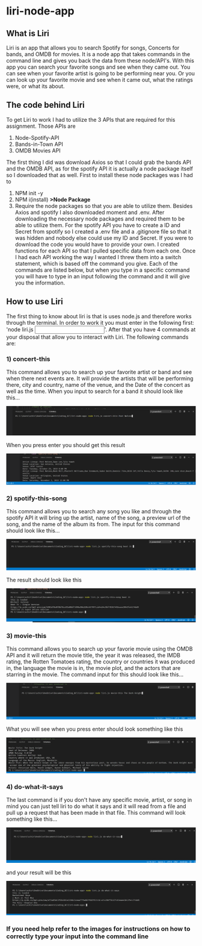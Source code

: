 # liri-node-app
## What is Liri
Liri is an app that allows you to search Spotify for songs, Concerts for bands, and OMDB for movies. It is a node app that takes commands in the command line and gives you back the data from these node/API's. With this app you can search your favorite songs and see when they came out. You can see when your favorite artist is going to be performing near you. Or you can look up your favorite movie and see when it came out, what the ratings were, or what its about.

## The code behind Liri
To get Liri to work I had to utilize the 3 APIs that are required for this assignment. Those APIs are 
1. Node-Spotify-API
2. Bands-in-Town API
3. OMDB Movies API

The first thing I did was download Axios so that I could grab the bands API and the OMDB API, as for the spotify API it is actually a node package itself so I downloaded that as well. First to install these node packages was I had to 
1. NPM init -y
2. NPM i(install) **>Node Package**
3. Require the node packages so that you are able to utilize them.
Besides Axios and spotify I also downloaded moment and .env. After downloading the necessary node packages and required them to be able to utilize them. For the spotify API you have to create a ID and Secret from spotify so I created a .env file and a .gitignore file so that it was hidden and nobody else could use my ID and Secret. If you were to download the code you would have to provide your own. I created functions for each API so that I pulled specific data from each one. Once I had each API working the way I wanted I threw them into a switch statement, which is based off the command you give. Each of the commands are listed below, but when you type in a specific command you will have to type in an input following the command and it will give you the information. 

## How to use Liri
The first thing to know about liri is that is uses node.js and therefore works through the terminal. In order to work it you must enter in the following first: 'node liri.js <command> <input>'. After that you have 4 commands at your disposal that allow you to interact with Liri. The following commands are: 

### 1) concert-this
This command allows you to search up your favorite artist or band and see when there next events are. It will provide the artists that will be performing there, city and country, name of the venue, and the Date of the concert as well as the time. When you input to search for a band it should look like this...

![concert-input](./images/concert-this-input.png)

When you press enter you should get this result

![concert-result](./images/concert-this-results.png)

### 2) spotify-this-song
This command allows you to search any song you like and through the spotify API it will bring up the artist, name of the song, a preview url of the song, and the name of the album its from. The input for this command should look like this...

![spotify](./images/spotify-this-input.png)

The result should look like this

![spotify-result](./images/spotify-this-result.png)

### 3) movie-this
This command allows you to search up your favorie movie using the OMDB API and it will return the movie title, the year it was released, the IMDB rating, the Rotten Tomatoes rating, the country or countries it was produced in, the language the movie is in, the movie plot, and the actors that are starring in the movie. The command input for this should look like this...

![movie](./images/movie-this-input.png)

What you will see when you press enter should look something like this

![movie](./images/movie-this-result.png)

### 4) do-what-it-says
The last command is if you don't have any specific movie, artist, or song in mind you can just tell liri to do what it says and it will read from a file and pull up a request that has been made in that file. This command will look something like this...

![do](./images/do-input.png)

and your result will be this

![do](./images/do-result.png)

### If you need help refer to the images for instructions on how to correctly type your input into the command line